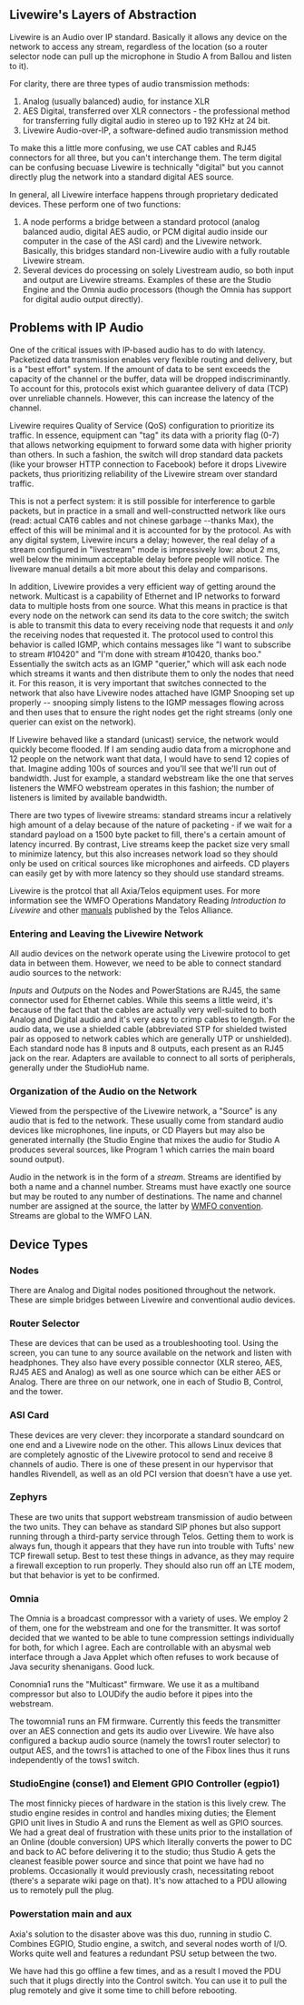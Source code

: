 Livewire's Layers of Abstraction
--------------------------------

Livewire is an Audio over IP standard. Basically it allows any device on the network to access any stream, regardless of the location (so a router selector node can pull up the microphone in Studio A from Ballou and listen to it).

For clarity, there are three types of audio transmission methods:

1. Analog (usually balanced) audio, for instance XLR
2. AES Digital, transferred over XLR connectors - the professional method for transferring fully digital audio in stereo up to 192 KHz at 24 bit.
3. Livewire Audio-over-IP, a software-defined audio transmission method

To make this a little more confusing, we use CAT cables and RJ45 connectors for all three, but you can't interchange them. The term digital can be confusing becuase Livewire is technically "digital" but you cannot directly plug the network into a standard digital AES source.

In general, all Livewire interface happens through proprietary dedicated devices. These perform one of two functions:

1.  A node performs a bridge between a standard protocol (analog balanced audio, digital AES audio, or PCM digital audio inside our computer in the case of the ASI card) and the Livewire network. Basically, this bridges standard non-Livewire audio with a fully routable Livewire stream.
2.  Several devices do processing on solely Livestream audio, so both input and output are Livewire streams. Examples of these are the Studio Engine and the Omnia audio processors (though the Omnia has support for digital audio output directly).

Problems with IP Audio
----------------------

One of the critical issues with IP-based audio has to do with latency. Packetized data transmission enables very flexible routing and delivery, but is a "best effort" system. If the amount of data to be sent exceeds the capacity of the channel or the buffer, data will be dropped indiscriminantly. To account for this, protocols exist which guarantee delivery of data (TCP) over unreliable channels. However, this can increase the latency of the channel.

Livewire requires Quality of Service (QoS) configuration to prioritize its traffic. In essence, equipment can "tag" its data with a priority flag (0-7) that allows networking equipment to forward some data with higher priority than others. In such a fashion, the switch will drop standard data packets (like your browser HTTP connection to Facebook) before it drops Livewire packets, thus prioritizing reliability of the Livewire stream over standard traffic.

This is not a perfect system: it is still possible for interference to garble packets, but in practice in a small and well-constructted network like ours (read: actual CAT6 cables and not chinese garbage --thanks Max), the effect of this will be minimal and it is accounted for by the protocol. As with any digital system, Livewire incurs a delay; however, the real delay of a stream configured in "livestream" mode is impressively low: about 2 ms, well below the minimum acceptable delay before people will notice. The liveware manual details a bit more about this delay and comparisons.

In addition, Livewire provides a very efficient way of getting around the network. Multicast is a capability of Ethernet and IP networks to forward data to multiple hosts from one source. What this means in practice is that every node on the network can send its data to the core switch; the switch is able to transmit this data to every receiving node that requests it and *only* the receiving nodes that requested it. The protocol used to control this behavior is called IGMP, which contains messages like "I want to subscribe to stream #10420" and "I'm done with stream #10420, thanks boo." Essentially the switch acts as an IGMP "querier," which will ask each node which streams it wants and then distribute them to only the nodes that need it. For this reason, it is very important that switches connected to the network that also have Livewire nodes attached have IGMP Snooping set up properly -- snooping simply listens to the IGMP messages flowing across and then uses that to ensure the right nodes get the right streams (only one querier can exist on the network).

If Livewire behaved like a standard (unicast) service, the network would quickly become flooded. If I am sending audio data from a microphone and 12 people on the network want that data, I would have to send 12 copies of that. Imagine adding 100s of sources and you'll see that we'll run out of bandwidth. Just for example, a standard webstream like the one that serves listeners the WMFO webstream operates in this fashion; the number of listeners is limited by available bandwidth.

There are two types of livewire streams: standard streams incur a relatively high amount of a delay because of the nature of packeting - if we wait for a standard payload on a 1500 byte packet to fill, there's a certain amount of latency incurred. By contrast, Live streams keep the packet size very small to minimize latency, but this also increases network load so they should only be used on critical sources like microphones and airfeeds. CD players can easily get by with more latency so they should use standard streams.

Livewire is the protcol that all Axia/Telos equipment uses. For more information see the WMFO Operations Mandatory Reading *Introduction to Livewire* and other [manuals](https://www.telosalliance.com/downloads?search=product-manuals#downloadListing "https://www.telosalliance.com/downloads?search=product-manuals#downloadListing") published by the Telos Alliance.

### Entering and Leaving the Livewire Network

All audio devices on the network operate using the Livewire protocol to get data in between them. However, we need to be able to connect standard audio sources to the network:

*Inputs* and *Outputs* on the Nodes and PowerStations are RJ45, the same connector used for Ethernet cables. While this seems a little weird, it's because of the fact that the cables are actually very well-suited to both Analog and Digital audio and it's very easy to crimp cables to length. For the audio data, we use a shielded cable (abbreviated STP for shielded twisted pair as opposed to network cables which are generally UTP or unshielded). Each standard node has 8 inputs and 8 outputs, each present as an RJ45 jack on the rear. Adapters are available to connect to all sorts of peripherals, generally under the StudioHub name.

### Organization of the Audio on the Network

Viewed from the perspective of the Livewire network, a "Source" is any audio that is fed to the network. These usually come from standard audio devices like microphones, line inputs, or CD Players but may also be generated internally (the Studio Engine that mixes the audio for Studio A produces several sources, like Program 1 which carries the main board sound output). 

Audio in the network is in the form of a *stream*. Streams are identified by both a name and a channel number. Streams must have exactly one source but may be routed to any number of destinations. The name and channel number are assigned at the source, the latter by [WMFO convention](https://wiki.wmfo.org/index.php?title=Operations/Diagrams_%26_Tables/LW_Address_Space "LW Address Space"). Streams are global to the WMFO LAN.

## Device Types

### Nodes

There are Analog and Digital nodes positioned throughout the network. These are simple bridges between Livewire and conventional audio devices.

### Router Selector

These are devices that can be used as a troubleshooting tool. Using the screen, you can tune to any source available on the network and listen with headphones. They also have every possible connector (XLR stereo, AES, RJ45 AES and Analog) as well as one source which can be either AES or Analog. There are three on our network, one in each of Studio B, Control, and the tower.

### ASI Card

These devices are very clever: they incorporate a standard soundcard on one end and a Livewire node on the other. This allows Linux devices that are completely agnostic of the Livewire protocol to send and receive 8 channels of audio. There is one of these present in our hypervisor that handles Rivendell, as well as an old PCI version that doesn't have a use yet.

### Zephyrs

These are two units that support webstream transmission of audio between the two units. They can behave as standard SIP phones but also support running through a third-party service through Telos. Getting them to work is always fun, though it appears that they have run into trouble with Tufts' new TCP firewall setup. Best to test these things in advance, as they may require a firewall exception to run properly. They should also run off an LTE modem, but that behavior is yet to be confirmed.

### Omnia

The Omnia is a broadcast compressor with a variety of uses. We employ 2 of them, one for the webstream and one for the transmitter. It was sortof decided that we wanted to be able to tune compression settings individually for both, for which I agree. Each are controllable with an abysmal web interface through a Java Applet which often refuses to work because of Java security shenanigans. Good luck.

Conomnia1 runs the "Multicast" firmware. We use it as a multiband compressor but also to LOUDify the audio before it pipes into the webstream. 

The towomnia1 runs an FM firmware. Currently this feeds the transmitter over an AES connection and gets its audio over Livewire. We have also configured a backup audio source (namely the towrs1 router selector) to output AES, and the towrs1 is attached to one of the Fibox lines thus it runs independently of the tows1 switch.

### StudioEngine (conse1) and Element GPIO Controller (egpio1)

The most finnicky pieces of hardware in the station is this lively crew. The studio engine resides in control and handles mixing duties; the Element GPIO unit lives in Studio A and runs the Element as well as GPIO sources. We had a great deal of frustration with these units prior to the installation of an Online (double conversion) UPS which literally converts the power to DC and back to AC before delivering it to the studio; thus Studio A gets the cleanest feasible power source and since that point we have had no problems. Occasionally it would previously crash, necessitating reboot (there's a separate wiki page on that). It's now attached to a PDU allowing us to remotely pull the plug.

### Powerstation main and aux

Axia's solution to the disaster above was this duo, running in studio C. Combines EGPIO, Studio engine, a switch, and several nodes worth of I/O. Works quite well and features a redundant PSU setup between the two.

We have had this go offline a few times, and as a result I moved the PDU such that it plugs directly into the Control switch. You can use it to pull the plug remotely and give it some time to chill before rebooting.
